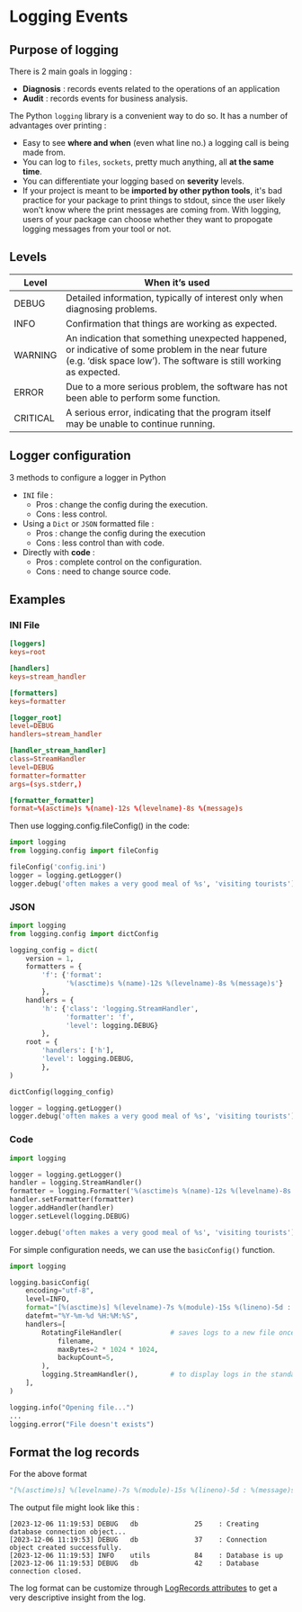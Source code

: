 # Logging Events

## Purpose of logging

There is 2 main goals in logging :
- **Diagnosis** : records events related to the operations of an application
- **Audit** : records events for business analysis.

The Python `logging` library is a convenient way to do so. It has a number of advantages over printing :
- Easy to see **where and when** (even what line no.) a logging call is being made from.
- You can log to `files`, `sockets`, pretty much anything, all **at the same time**.
- You can differentiate your logging based on **severity** levels.
- If your project is meant to be **imported by other python tools**, it's bad practice for your package to print things to stdout, since the user likely won't know where the print messages are coming from. With logging, users of your package can choose whether they want to propogate logging messages from your tool or not.


## Levels

| Level | When it’s used |
| --- | --- |
| DEBUG | Detailed information, typically of interest only when diagnosing problems. |
| INFO | Confirmation that things are working as expected. |
| WARNING | An indication that something unexpected happened, or indicative of some problem in the near future (e.g. ‘disk space low’). The software is still working as expected. |
| ERROR | Due to a more serious problem, the software has not been able to perform some function. |
| CRITICAL | A serious error, indicating that the program itself may be unable to continue running. |

## Logger configuration

3 methods to configure a logger in Python
- `INI` file :
    - Pros : change the config during the execution.
    - Cons : less control.
- Using a `Dict` or `JSON` formatted file :
    - Pros : change the config during the execution 
    - Cons : less control than with code.
- Directly with **code** : 
    - Pros : complete control on the configuration.
    - Cons : need to change source code.

## Examples

### INI File

```toml title="config.ini"
[loggers]
keys=root

[handlers]
keys=stream_handler

[formatters]
keys=formatter

[logger_root]
level=DEBUG
handlers=stream_handler

[handler_stream_handler]
class=StreamHandler
level=DEBUG
formatter=formatter
args=(sys.stderr,)

[formatter_formatter]
format=%(asctime)s %(name)-12s %(levelname)-8s %(message)s
```

Then use logging.config.fileConfig() in the code:

```python title="app.py"
import logging
from logging.config import fileConfig

fileConfig('config.ini')
logger = logging.getLogger()
logger.debug('often makes a very good meal of %s', 'visiting tourists')
```

### JSON

```python title="app.py"
import logging
from logging.config import dictConfig

logging_config = dict(
    version = 1,
    formatters = {
        'f': {'format':
              '%(asctime)s %(name)-12s %(levelname)-8s %(message)s'}
        },
    handlers = {
        'h': {'class': 'logging.StreamHandler',
              'formatter': 'f',
              'level': logging.DEBUG}
        },
    root = {
        'handlers': ['h'],
        'level': logging.DEBUG,
        },
)

dictConfig(logging_config)

logger = logging.getLogger()
logger.debug('often makes a very good meal of %s', 'visiting tourists')
```

### Code

```python title:"app.py"
import logging

logger = logging.getLogger()
handler = logging.StreamHandler()
formatter = logging.Formatter('%(asctime)s %(name)-12s %(levelname)-8s %(message)s')
handler.setFormatter(formatter)
logger.addHandler(handler)
logger.setLevel(logging.DEBUG)

logger.debug('often makes a very good meal of %s', 'visiting tourists')
```

For simple configuration needs, we can use the `basicConfig()` function.
```python
import logging

logging.basicConfig(
    encoding="utf-8",
    level=INFO,
    format="[%(asctime)s] %(levelname)-7s %(module)-15s %(lineno)-5d : %(message)s",
    datefmt="%Y-%m-%d %H:%M:%S",
    handlers=[
        RotatingFileHandler(            # saves logs to a new file once the size of the current logfile reach the maxBytes size
            filename,
            maxBytes=2 * 1024 * 1024,
            backupCount=5,
        ),
        logging.StreamHandler(),        # to display logs in the standard output (terminal)
    ],
)

logging.info("Opening file...")
...
logging.error("File doesn't exists")
```

## Format the log records

For the above format 
```python
"[%(asctime)s] %(levelname)-7s %(module)-15s %(lineno)-5d : %(message)s" 
```

The output file might look like this :

```log title="app.log"
[2023-12-06 11:19:53] DEBUG   db              25    : Creating database connection object...
[2023-12-06 11:19:53] DEBUG   db              37    : Connection object created successfully.
[2023-12-06 11:19:53] INFO    utils           84    : Database is up
[2023-12-06 11:19:53] DEBUG   db              42    : Database connection closed.
```

The log format can be customize through [LogRecords attributes](https://docs.python.org/3/library/logging.html#logrecord-attributes) to get a very descriptive insight from the log.
